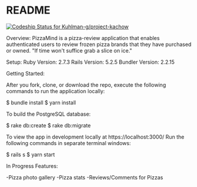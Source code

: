 # README

[![Codeship Status for Kuhlman-g/project-kachow](https://app.codeship.com/projects/d6fad0f0-0ea7-4ed3-ad04-78e0713ff997/status?branch=master)](https://app.codeship.com/projects/442453)


Overview: 
PizzaMind is a pizza-review application that enables authenticated users to review frozen pizza brands that they have purchased or owned. "If time won't suffice grab a slice on ice."


Setup:
Ruby Version: 2.7.3
Rails Version: 5.2.5
Bundler Version: 2.2.15

Getting Started:

After you fork, clone, or download the repo, execute the following commands to run the application locally:

$ bundle install
$ yarn install

To build the PostgreSQL database:

$ rake db:create
$ rake db:migrate

To view the app in development locally at https://localhost:3000/ Run the following commands in separate terminal windows:

$ rails s
$ yarn start

In Progress Features:

-Pizza photo gallery
-Pizza stats
-Reviews/Comments for Pizzas
